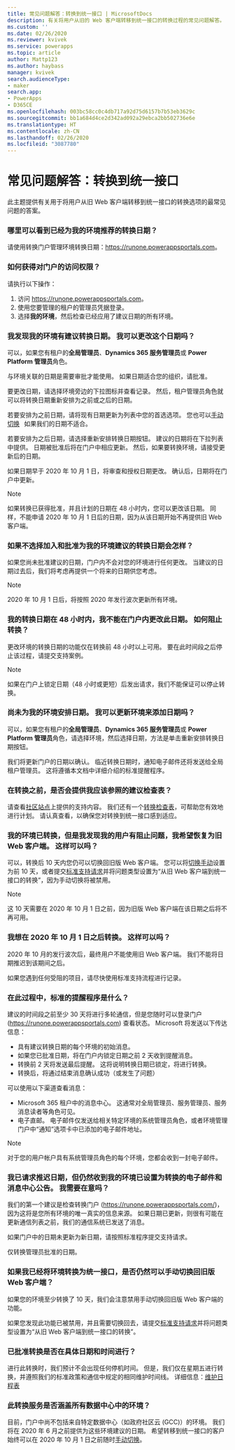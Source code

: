 ```yaml
---
title: 常见问题解答：转换到统一接口 | MicrosoftDocs
description: 有关将用户从旧的 Web 客户端转移到统一接口的转换过程的常见问题解答。
ms.custom: ''
ms.date: 02/26/2020
ms.reviewer: kvivek
ms.service: powerapps
ms.topic: article
author: Mattp123
ms.author: haybass
manager: kvivek
search.audienceType:
- maker
search.app:
- PowerApps
- D365CE
ms.openlocfilehash: 003bc58cc0c4db717a92d75d6157b7b53eb3629c
ms.sourcegitcommit: bb1a684d4ce2d342ad092a29ebca2bb502736e6e
ms.translationtype: HT
ms.contentlocale: zh-CN
ms.lasthandoff: 02/26/2020
ms.locfileid: "3087780"
---
```

# <a name="faqs-transition-to-unified-interface"></a>常见问题解答：转换到统一接口

此主题提供有关用于将用户从旧 Web 客户端转移到统一接口的转换选项的最常见问题的答案。

### <a name="where-can-i-go-to-see-the-transition-dates-that-have-been-suggested-for-my-environments"></a>哪里可以看到已经为我的环境推荐的转换日期？ 

请使用转换门户管理环境转换日期：<https://runone.powerappsportals.com>。

### <a name="how-do-i-gain-access-to-the-portal"></a>如何获得对门户的访问权限？

请执行以下操作：
1. 访问 <https://runone.powerappsportals.com>。
2. 使用您要管理的租户的管理员凭据登录。
3. 选择**我的环境**，然后检查已经应用了建议日期的所有环境。

### <a name="i-see-my-environment-has-a-date-suggested-for-transition-can-i-change-this-date"></a>我发现我的环境有建议转换日期。 我可以更改这个日期吗？

可以，如果您有租户的**全局管理员**、**Dynamics 365 服务管理员**或 **Power Platform 管理员**角色。 

与环境关联的日期是需要审批才能使用。 如果日期适合您的组织，请批准。  

要更改日期，请选择环境旁边的下拉图标并查看记录。 然后，租户管理员角色就可以将转换日期重新安排为之前或之后的日期。

若要安排为之前日期，请将现有日期更新为列表中您的首选选项。 您也可以[手动切换](transition-web-app.md)   如果我们的日期不适合。 
 
若要安排为之后日期，请选择重新安排转换日期按钮。 建议的日期将在下拉列表中提供。 日期被批准后将在门户中相应更新。 然后，如果要转换环境，请接受更新后的日期。 
 
如果日期早于 2020 年 10 月 1 日，将审查和授权日期更改。 确认后，日期将在门户中更新。 

> [!NOTE]
> 如果转换已获得批准，并且计划的日期在 48 小时内，您可以更改该日期。 同样，不能申请 2020 年 10 月 1 日后的日期，因为从该日期开始不再提供旧 Web 客户端。

### <a name="what-will-happen-if-i-dont-opt-in-and-approve-a-suggested-transition-date-for-my-environment"></a>如果不选择加入和批准为我的环境建议的转换日期会怎样？

如果您尚未批准建议的日期，门户内不会对您的环境进行任何更改。 当建议的日期过去后，我们将考虑再提供一个将来的日期供您考虑。  
 
> [!NOTE]
> 2020 年 10 月 1 日后，将按照 2020 年发行波次更新所有环境。

### <a name="my-transition-date-is-within-48-hours-and-i-cant-change-the-date-within-the-portal-how-can-i-stop-the-transition-from-taking-place"></a>我的转换日期在 48 小时内，我不能在门户内更改此日期。 如何阻止转换？

更改环境的转换日期的功能仅在转换前 48 小时以上可用。 要在此时间段之后停止该过程，请提交支持案例。 

> [!NOTE]
> 如果在门户上锁定日期（48 小时或更短）后发出请求，我们不能保证可以停止转换。

### <a name="i-have-environments-without-a-scheduled-date-can-i-update-these-to-include-a-date"></a>尚未为我的环境安排日期。 我可以更新环境来添加日期吗？

可以，如果您有租户的**全局管理员**、**Dynamics 365 服务管理员**或 **Power Platform 管理员**角色，请选择环境，然后选择日期，方法是单击重新安排转换日期按钮。

我们将更新门户的日期以确认。 临近转换日期时，通知电子邮件还将发送给全局租户管理员。 这将遵循本文档中详细介绍的标准提醒程序。

### <a name="is-there-a-recommended-checklist-i-should-run-through-before-transition"></a>在转换之前，是否会提供我应该参照的建议检查表？

请查看[社区站点](https://community.dynamics.com/365/unified-interface/)上提供的支持内容。 我们还有一个[转换检查表](https://aka.ms/UIChecklist)，可帮助您有效地进行计划。 请认真查看，以确保您对转换到统一接口感到适应。

### <a name="my-environment-has-been-transitioned-but-i-am-finding-blocking-issues-for-my-users-and-want-to-move-back-to-the-legacy-web-client-is-this-possible"></a>我的环境已转换，但是我发现我的用户有阻止问题，我希望恢复为旧 Web 客户端。 这样可以吗？

可以，转换后 10 天内您仍可以切换回旧版 Web 客户端。 您可以将[切换手动](https://docs.microsoft.com/power-platform/admin/enable-unified-interface-only)设置为前 10 天，或者提交[标准支持请求](https://admin.powerplatform.microsoft.com/support?referer=mbssupport)并将问题类型设置为“从旧 Web 客户端到统一接口的转换”，因为手动切换将被禁用。 

> [!NOTE]
> 这 10 天需要在 2020 年 10 月 1 日之前，因为旧版 Web 客户端在该日期之后将不再可用。

### <a name="i-want-to-transition-after-october-1-2020-is-that-possible"></a>我想在 2020 年 10 月 1 日之后转换。 这样可以吗？

2020 年 10 月的发行波次后，最终用户不能使用旧 Web 客户端。 我们不能将日期推迟到该期间之后。

如果您遇到任何受阻的项目，请尽快使用标准支持流程进行记录。

### <a name="what-is-the-standard-reminder-procedure-throughout-this-process"></a>在此过程中，标准的提醒程序是什么？

建议的时间段之前至少 30 天将进行多轮通信，但是您随时可以登录门户 (<https://runone.powerappsportals.com>) 查看状态。 Microsoft 将发送以下传达信息：

-   具有建议转换日期的每个环境的初始消息。
-   如果您已批准日期，将在门户内锁定日期之前 2 天收到提醒消息。 
-   转换前 2 天将发送最后提醒。 这将说明转换日期已锁定，将进行转换。
-   转换后，将通过结束消息确认成功（或发生了问题）

可以使用以下渠道查看消息：
-   Microsoft 365 租户中的消息中心。 这通常对全局管理员、服务管理员、服务消息读者等角色可见。
-   电子直邮。  电子邮件仅发送给相关特定环境的系统管理员角色，或者环境管理门户中“通知”选项卡中已添加的电子邮件地址。

> [!NOTE]
> 对于您的用户帐户具有系统管理员角色的每个环境，您都会收到一封电子邮件。

### <a name="i-have-requested-a-date-to-postpone-but-still-receiving-e-mails-and-message-center-posts-that-my-environment-is-set-to-transition-should-i-be-concerned"></a>我已请求推迟日期，但仍然收到我的环境已设置为转换的电子邮件和消息中心公告。 我需要在意吗？

我们的第一个建议是检查转换门户 (<https://runone.powerappsportals.com/>)，因为这将是您所有环境的唯一真实的信息来源。 如果日期已更新，则很有可能在更新通信列表之前，我们的通信系统已发送了消息。 

如果门户中的日期未更新为新日期，请按照标准程序提交支持请求。

仅转换管理员批准的日期。 

### <a name="if-i-already-have-an-environment-transitioned-to-unified-interface-will-i-still-be-able-to-switch-back-to-the-legacy-web-client-manually"></a>如果我已经将环境转换为统一接口，是否仍然可以手动切换回旧版 Web 客户端？

如果您的环境至少转换了 10 天，我们会注意禁用手动切换回旧版 Web 客户端的功能。 

如果您发现此功能已被禁用，并且需要切换回去，请提交[标准支持请求](https://admin.powerplatform.microsoft.com/support?referer=mbssupport)并将问题类型设置为“从旧 Web 客户端到统一接口的转换”。

### <a name="is-there-a-specific-day-and-time-when-approved-transitions-will-take-place"></a>已批准转换是否在具体日期和时间进行？ 

进行此转换时，我们预计不会出现任何停机时间。 但是，我们仅在星期五进行转换，并遵照我们的标准政策和通信中规定的相同维护时间线。 详细信息：[维护日程表](https://docs.microsoft.com/power-platform/admin/policies-communications#maintenance-timeline)

### <a name="are-environments-from-all-data-centers-included-within-this-transition-service"></a>此转换服务是否涵盖所有数据中心中的环境？

目前，门户中尚不包括来自特定数据中心（如政府社区云 (GCC)）的环境。 我们将在 2020 年 6 月之前提供为这些环境建议的日期。 希望转移到统一接口的客户始终可以在 2020 年 10 月 1 日之前随时[手动切换](/power-platform/admin/enable-unified-interface-only#how-to-enable-unified-interface-only-mode)。


